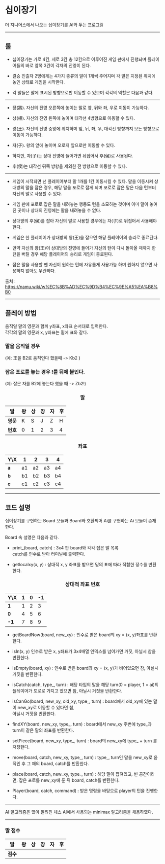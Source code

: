 # **십이장기**

더 지니어스에서 나오는 십이장기를 AI와 두는 프로그램

---

## **룰**

- 십이장기는 가로 4칸, 세로 3칸 총 12칸으로 이루어진 게임 판에서 진행되며 플레이어들의 바로 앞쪽 3칸이 각자의 진영이 된다.
  
- 결승 진출자 2명에게는 4가지 종류의 말이 1개씩 주어지며 각 말은 지정된 위치에 놓인 상태로 게임을 시작한다.
- 각 말들은 말에 표시된 방향으로만 이동할 수 있으며 각각의 역할은 다음과 같다.
---
  - 장(將). 자신의 진영 오른쪽에 놓이는 말로 앞, 뒤와 좌, 우로 이동이 가능하다.

  - 상(相). 자신의 진영 왼쪽에 놓이며 대각선 4방향으로 이동할 수 있다.
  - 왕(王). 자신의 진영 중앙에 위치하며 앞, 뒤, 좌, 우, 대각선 방향까지 모든 방향으로 이동이 가능하다.
  - 자(子). 왕의 앞에 놓이며 오로지 앞으로만 이동할 수 있다.
  - 하지만, 자(子)는 상대 진영에 들어가면 뒤집어서 후(侯)로 사용된다. 
  - 후(侯)는 대각선 뒤쪽 방향을 제외한 전 방향으로 이동할 수 있다.      
---
- 게임이 시작되면 선 플레이어부터 말 1개를 1칸 이동시킬 수 있다. 말을 이동시켜 상대방의 말을 잡은 경우, 해당 말을 포로로 잡게 되며 포로로 잡은 말은 다음 턴부터 자신의 말로 사용할 수 있다.

- 게임 판에 포로로 잡은 말을 내려놓는 행동도 턴을 소모하는 것이며 이미 말이 놓여진 곳이나 상대의 진영에는 말을 내려놓을 수 없다.
- 상대방의 후(侯)를 잡아 자신의 말로 사용할 경우에는 자(子)로 뒤집어서 사용해야 한다.
- 게임은 한 플레이어가 상대방의 왕(王)을 잡으면 해당 플레이어의 승리로 종료된다.
- 만약 자신의 왕(王)이 상대방의 진영에 들어가 자신의 턴이 다시 돌아올 때까지 한 턴을 버틸 경우 해당 플레이어의 승리로 게임이 종료된다.
  
- 잡은 말을 사용할 땐 자신이 원하는 턴에 자유롭게 사용가능 하며 원하지 않으면 사용하지 않아도 무관하다.

출처 : https://namu.wiki/w%EC%8B%AD%EC%9D%B4%EC%9E%A5%EA%B8%B0

---

## **플레이 방법**

움직일 말의 영문과 함께 y좌표, x좌표 순서대로 입력한다.  
각각의 말의 영문과 x, y좌표는 밑에 표와 같다.

### 말을 움직일 경우 
(예: 王을 B2로 움직인다 했을때 -> Kb2 )

### 잡은 포로를 놓는 경우 !를 뒤에 붙인다.
(예: 잡은 자를 B2에 놓는다 했을 때 -> Zb2!)

<center>

### **말**

|말|왕|상|장|자|후|
|--|--|--|--|--|--|
|**영문**|K|S|J|Z|H|
|**번호**|0|1|2|3|4|

### **좌표**

|Y\X|1|2|3|4|
|-|-|-|-|-|
|**a**|a1|a2|a3|a4|
|**b**|b1|b2|b3|b4|
|**c**|c1|c2|c3|c4|

</center>

---

## 코드 설명

십이장기를 구현하는 Board 모듈과 Board와 호환되어 Ai를 구현하는 Ai 모듈이 존재한다.

Board 속 설명은 다음과 같다.

- print_(board, catch) : 3x4 판 board와 각각 잡은 말 목록     
  catch를 인수로 받아 터미널에 출력한다.

- getlocalxy(x, y) : 상대적 x, y 좌표를 받으면 밑의 표에 따라 적합한 정수를 반환한다.
  
<center> 

### **상대적 좌표 번호**

|Y\X|1|0|-1|
|-|-|-|-|
|**1**|1|2|3|
|**0**|4|5|6|
|**-1**|7|8|9|

</center>

- getBoardNow(board, new_xy) : 인수로 받은 board의 xy = (x, y)좌표를 반환한다.  

- isIn(x, y) 인수로 받은 x, y좌표가 3x4배열 인덱스를 넘어가면 거짓, 아닐시 참을 반환한다.
  
- isEmpty(board, xy) : 인수로 받은 board의 xy = (x, y)가 비어있으면 참, 아닐시 거짓을 반환한다.

- isCatch(catch, type_, turn) : 해당 타입의 말을 해당 turn(0 = player, 1 = ai)의
  플레이어가 포로로 가지고 있으면  참, 아닐시 거짓을 반환한다. 
- isCanGo(board, new_xy, old_xy, type_, turn) : board에서 old_xy에 있는 말이 new_xy로 이동할 수 있다면 참,  
  아닐시 거짓을 반환한다.
- findXY(board, new_xy, type_, turn) : board에서 new_xy 주변에 type_과 turn이 같은 말의 좌표를 반환한다.
- setPiece(board, new_xy, type_, turn) : board의 new_xy에   type_ + turn 를 저장한다. 
- move(board, catch, new_xy, type_, turn) : type_, turn인 말을 new_xy로 움직인 후 
  그 때의 board, catch를 반환한다.
- place(board, catch, new_xy, type_, turn) : 해당 말이 잡혀있고, 빈 공간이라면, 잡은 포로를 new_xy에 둔 뒤 board, catch를 반환한다. 
- Player(board, catch, command) : 받은 명령을 바탕으로 player의 턴을 진행한다.
---

AI 알고리즘은 많이 알려진 체스 AI에서 사용되는 minimax 알고리즘을 채용하였다.  





---

### **말 점수**
|말|왕|상|장|자|후|
|--|--|--|--|--|--|
|**점수**|